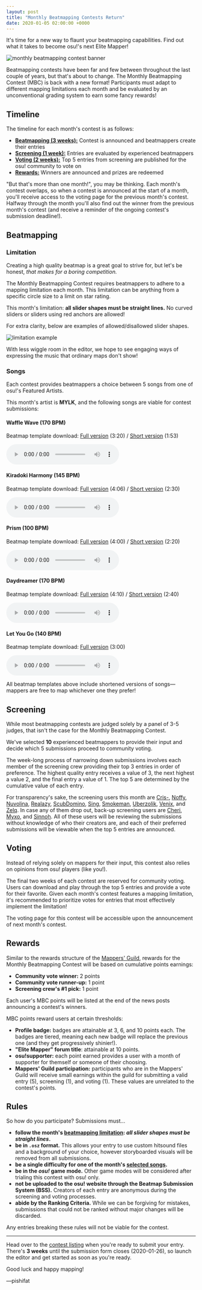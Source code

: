 ```yaml
---
layout: post
title: "Monthly Beatmapping Contests Return"
date: 2020-01-05 02:00:00 +0000
---
```


It's time for a new way to flaunt your beatmapping capabilities. Find out what it takes to become osu!'s next Elite Mapper!

![monthly beatmapping contest banner](/wiki/shared/news/banners/monthly-beatmapping-contest.png)

Beatmapping contests have been far and few between throughout the last couple of years, but that's about to change. The Monthly Beatmapping Contest (MBC) is back with a new format! Participants must adapt to different mapping limitations each month and be evaluated by an unconventional grading system to earn some fancy rewards!

## Timeline

The timeline for each month's contest is as follows:
- [**Beatmapping (3 weeks):**](#beatmapping) Contest is announced and beatmappers create their entries
- [**Screening (1 week):**](#screening) Entries are evaluated by experienced beatmappers
- [**Voting (2 weeks):**](#voting) Top 5 entries from screening are published for the osu! community to vote on
- [**Rewards:**](#rewards) Winners are announced and prizes are redeemed

"But that's more than one month!", you may be thinking. Each month's contest overlaps, so when a contest is announced at the start of a month, you'll receive access to the voting page for the previous month's contest. Halfway through the month you'll also find out the winner from the previous month's contest (and receive a reminder of the ongoing contest's submission deadline!).

## Beatmapping

### Limitation

Creating a high quality beatmap is a great goal to strive for, but let's be honest, *that makes for a boring competition.* 

The Monthly Beatmapping Contest requires beatmappers to adhere to a mapping limitation each month. This limitation can be anything from a specific circle size to a limit on star rating.

This month's limitation: **all slider shapes must be straight lines.** No curved sliders or sliders using red anchors are allowed! 

For extra clarity, below are examples of allowed/disallowed slider shapes.

![limitation example](/wiki/shared/news/2020-01-05-monthly-beatmapping-contest-returns/limitation.png)

With less wiggle room in the editor, we hope to see engaging ways of expressing the music that ordinary maps don't show!

### Songs

Each contest provides beatmappers a choice between 5 songs from one of osu!'s Featured Artists.

This month's artist is **MYLK**, and the following songs are viable for contest submissions:

#### Waffle Wave (170 BPM)

Beatmap template download: [Full version](https://assets.ppy.sh/artists/62/osz/MYLK%20-%20Waffle%20Wave.osz) (3:20) / [Short version](https://assets.ppy.sh/contests/84/files/MYLK_-_Waffle_Wave.osz) (1:53)

<audio controls>
    <source src="https://assets.ppy.sh/artists/62/previews/1759.mp3" type="audio/mpeg">
</audio>

#### Kiradoki Harmony (145 BPM)

Beatmap template download: [Full version](https://assets.ppy.sh/artists/62/osz/MYLK%20-%20Kiradoki%20Harmony.osz) (4:06) / [Short version](https://assets.ppy.sh/contests/84/files/MYLK_-_Kiradoki_Harmony.osz) (2:30)

<audio controls>
    <source src="https://assets.ppy.sh/artists/62/previews/1750.mp3" type="audio/mpeg">
</audio>

#### Prism (100 BPM)

Beatmap template download: [Full version](https://assets.ppy.sh/artists/62/osz/MYLK%20-%20Prism.osz) (4:00) / [Short version](https://assets.ppy.sh/contests/84/files/MYLK_-_Prism.osz) (2:20)

<audio controls>
    <source src="https://assets.ppy.sh/artists/62/previews/1754.mp3" type="audio/mpeg">
</audio>

#### Daydreamer (170 BPM)

Beatmap template download: [Full version](https://assets.ppy.sh/artists/62/osz/MYLK%20-%20Daydreamer.osz) (4:10) / [Short version](https://assets.ppy.sh/contests/84/files/MYLK_-_Daydreamer.osz) (2:40)

<audio controls>
    <source src="https://assets.ppy.sh/artists/62/previews/1748.mp3" type="audio/mpeg">
</audio>

#### Let You Go (140 BPM)

Beatmap template download: [Full version](https://assets.ppy.sh/artists/62/osz/MYLK%20-%20Let%20You%20Go.osz) (3:00)

<audio controls>
    <source src="https://assets.ppy.sh/artists/62/previews/1752.mp3" type="audio/mpeg">
</audio>

All beatmap templates above include shortened versions of songs—mappers are free to map whichever one they prefer!

## Screening

While most beatmapping contests are judged solely by a panel of 3-5 judges, that isn't the case for the Monthly Beatmapping Contest.

We've selected **10** experienced beatmappers to provide their input and decide which 5 submissions proceed to community voting.

The week-long process of narrowing down submissions involves each member of the screening crew providing their top 3 entries in order of preference. The highest quality entry receives a value of 3, the next highest a value 2, and the final entry a value of 1. The top 5 are determined by the cumulative value of each entry.

For transparency's sake, the screening users this month are  [Cris-](https://osu.ppy.sh/users/6175280), [Noffy](https://osu.ppy.sh/users/1541323),  [Nuvolina](https://osu.ppy.sh/users/10974170), [Realazy](https://osu.ppy.sh/users/918297), [ScubDomino](https://osu.ppy.sh/users/8972308), [Sing](https://osu.ppy.sh/users/3795679), [Smokeman](https://osu.ppy.sh/users/2140676), [Uberzolik](https://osu.ppy.sh/users/1314547), [Venix](https://osu.ppy.sh/users/5999631), and [Zelq](https://osu.ppy.sh/users/8953955). In case any of them drop out, back-up screening users are [Cheri](https://osu.ppy.sh/users/5226970), [Myxo](https://osu.ppy.sh/users/2202645), and [Sinnoh](https://osu.ppy.sh/users/4236057). All of these users will be reviewing the submissions without knowledge of who their creators are, and each of their preferred submissions will be viewable when the top 5 entries are announced.

## Voting

Instead of relying solely on mappers for their input, this contest also relies on opinions from osu! players (like you!). 

The final two weeks of each contest are reserved for community voting. Users can download and play through the top 5 entries and provide a vote for their favorite. Given each month's contest features a mapping limitation, it's recommended to prioritize votes for entries that most effectively implement the limitation!

The voting page for this contest will be accessible upon the announcement of next month's contest.

## Rewards

Similar to the rewards structure of the [Mappers' Guild](https://mappersguild.com), rewards for the Monthly Beatmapping Contest will be based on cumulative points earnings:
- **Community vote winner:** 2 points
- **Community vote runner-up:** 1 point
- **Screening crew's #1 pick:** 1 point

Each user's MBC points will be listed at the end of the news posts announcing a contest's winners.

MBC points reward users at certain thresholds:
- **Profile badge:** badges are attainable at 3, 6, and 10 points each. The badges are tiered, meaning each new badge will replace the previous one (and they get progressively shinier!).
- **"Elite Mapper" forum title**: attainable at 10 points.
- **osu!supporter:** each point earned provides a user with a month of supporter for themself or someone of their choosing.
- **Mappers' Guild participation:** participants who are in the Mappers' Guild will receive small earnings within the guild for submitting a valid entry (5), screening (1), and voting (1). These values are unrelated to the contest's points.

## Rules

So how do you participate? Submissions must...

- **follow the month's [beatmapping limitation](#limitation): _all slider shapes must be straight lines_.**
- **be in `.osz` format.** This allows your entry to use custom hitsound files and a background of your choice, however storyboarded visuals will be removed from all submissions.
- **be a single difficulty for one of the month's [selected songs](#songs).**
- **be in the _osu!_ game mode.** Other game modes will be considered after trialing this contest with osu! only.
- **not be uploaded to the osu! website through the Beatmap Submission System (BSS).** Creators of each entry are anonymous during the screening and voting processes.
- **abide by the Ranking Criteria.** While we can be forgiving for mistakes, submissions that could not be ranked without major changes will be discarded.

Any entries breaking these rules will not be viable for the contest.

---

Head over to the [contest listing](https://osu.ppy.sh/community/contests/84) when you're ready to submit your entry. There's **3 weeks** until the submission form closes (2020-01-26), so launch the editor and get started as soon as you're ready.

Good luck and happy mapping!

—pishifat
